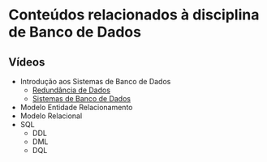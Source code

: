 # Conteúdos relacionados à disciplina de Banco de Dados

## Vídeos

- Introdução aos Sistemas de Banco de Dados
  - [Redundância de Dados](https://www.youtube.com/watch?v=LQmStRfX4o8)
  - [Sistemas de Banco de Dados](https://www.youtube.com/watch?v=kWZosIWEsfM)
- Modelo Entidade Relacionamento
- Modelo Relacional
- SQL
  - DDL
  - DML
  - DQL
